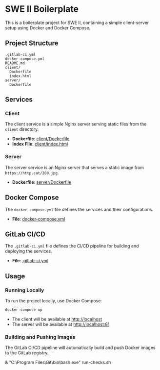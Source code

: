 # SWE II Boilerplate

This is a boilerplate project for SWE II, containing a simple client-server setup using Docker and Docker Compose.

## Project Structure

```
.gitlab-ci.yml
docker-compose.yml
README.md
client/
  Dockerfile
  index.html
server/
  Dockerfile
```

## Services

### Client

The client service is a simple Nginx server serving static files from the `client` directory.

- **Dockerfile**: [client/Dockerfile](client/Dockerfile)
- **Index File**: [client/index.html](client/index.html)

### Server

The server service is an Nginx server that serves a static image from `https://http.cat/200.jpg`.

- **Dockerfile**: [server/Dockerfile](server/Dockerfile)

## Docker Compose

The `docker-compose.yml` file defines the services and their configurations.

- **File**: [docker-compose.yml](docker-compose.yml)

## GitLab CI/CD

The `.gitlab-ci.yml` file defines the CI/CD pipeline for building and deploying the services.

- **File**: [.gitlab-ci.yml](.gitlab-ci.yml)

## Usage

### Running Locally

To run the project locally, use Docker Compose:

```sh
docker-compose up
```

- The client will be available at [http://localhost](http://localhost)
- The server will be available at [http://localhost:81](http://localhost:81)

### Building and Pushing Images

The GitLab CI/CD pipeline will automatically build and push Docker images to the GitLab registry.


& "C:\Program Files\Git\bin\bash.exe" run-checks.sh

